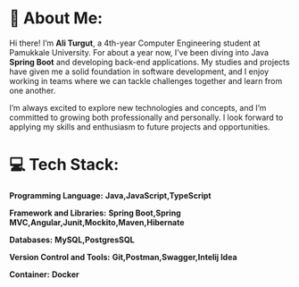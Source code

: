 # 💫 About Me:
Hi there! I’m **Ali Turgut**, a 4th-year Computer Engineering student at Pamukkale University. For about a year now, I’ve been diving into Java **Spring Boot** and developing back-end applications. My studies and projects have given me a solid foundation in software development, and I enjoy working in teams where we can tackle challenges together and learn from one another.

I’m always excited to explore new technologies and concepts, and I’m committed to growing both professionally and personally. I look forward to applying my skills and enthusiasm to future projects and opportunities.




# 💻 Tech Stack:
**Programming Language:**
**Java,JavaScript,TypeScript**
 
**Framework and Libraries:** 
**Spring Boot,Spring MVC,Angular,Junit,Mockito,Maven,Hibernate**

**Databases:** 
**MySQL,PostgresSQL**

**Version Control and Tools:**
**Git,Postman,Swagger,Intelij Idea**

**Container:** 
**Docker**







<!-- Proudly created with GPRM ( https://gprm.itsvg.in ) -->
